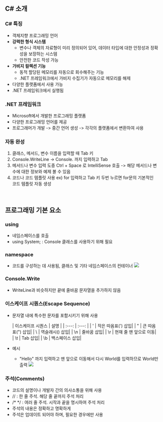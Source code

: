 ## C# 소개
### C# 특징
- 객체지향 프로그래밍 언어
- __강력한 형식 시스템__
  - 변수나 객체의 자료형이 미리 정의되어 있어, 데이터 타입에 대한 안정성과 정확성을 보장하는 시스템
  - 안전한 코드 작성 가능
- __가비지 컬렉션 기능__
  - 동적 할당된 메모리를 자동으로 회수해주는 기능
  - .NET 프레임워크에서 가비지 수집기가 자동으로 메모리를 해제
- 다양한 플랫폼에서 사용 가능
- .NET 프레임워크에서 실행됨
 

### .NET 프레임워크
- Microsoft에서 개발한 프로그래밍 플랫폼 
- 다양한 프로그래밍 언어를 제공
- 프로그래머가 개발 -> 중간 언어 생성 -> 각각의 플랫폼에서 변환하여 사용
  

### 자동 완성
1. 클래스, 메서드, 변수 이름을 입력할 때 Tab 키
2. Console.WriteLine -> Console. 까지 입력하고 Tab
3. 메서드나 변수 입력 도중 Ctrl + Space 로 IntelliSense 호출 -> 해당 메서드나 변수에 대한 정보와 예제 볼 수 있음
4. 코드나 코드 템플릿 사용
  ex) for 입력하고 Tab 키 두번 누르면 for문의 기본적인 코드 템플릿 자동 생성

</br>

## 프로그래밍 기본 요소
### using
- 네임스페이스를 호출
- using System; : Console 클래스를 사용하기 위해 필요

### namespace 
- 코드를 구성하는 데 사용됨, 클래스 및 기타 네임스페이스의 컨테이너
![](https://velog.velcdn.com/images/lazypotato/post/4af88af5-c2d8-4050-8924-838da237047c/image.png)

### Console.Write
- WriteLine과 비슷하지만 끝에 줄바꿈 문자열을 추가하지 않음

### 이스케이프 시퀀스(Escape Sequence)
- 문자열 내에 특수한 문자를 포함시키기 위해 사용

  | 이스케이프 시퀀스 | 설명 | 
| :---: | :---: | 
| \' | 작은 따옴표(') 삽입|
| \" | 큰 따옴표(") 삽입|
| \\ | 역슬래시(\) 삽입|
| \n | 줄바꿈 삽입|
| \r | 현재 줄 맨 앞으로 이동|
| \t | Tab 삽입|
| \b | 백스페이스 삽입|

- 예시
  - "Hello" 까지 입력하고 맨 앞으로 이동해서 다시 World를 입력하므로 World만 출력 
  ![](https://velog.velcdn.com/images/lazypotato/post/ae04600a-8817-4508-9406-5c6ef464f68b/image.png)
  
### 주석(Comments)
- 코드의 설명이나 개발자 간의 의사소통을 위해 사용
- // : 한 줄 주석. 해당 줄 끝까지 주석 처리
- /* */ : 여러 줄 주석. 시작과 끝을 명시하여 주석 처리
- 주석의 내용은 정확하고 명확하게
- 주석은 업데이트 되어야 하며, 필요한 경우에만 사용